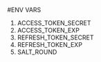 #ENV VARS

1. ACCESS_TOKEN_SECRET
2. ACCESS_TOKEN_EXP
3. REFRESH_TOKEN_SECRET
4. REFRESH_TOKEN_EXP
5. SALT_ROUND
